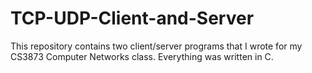 # TCP-UDP-Client-and-Server
This repository contains two client/server programs that I wrote for my CS3873 Computer Networks class. Everything was written in C.

